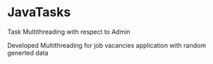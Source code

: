 # JavaTasks
Task Multithreading with respect to Admin

Developed Multithreading for job vacancies application with random generted data